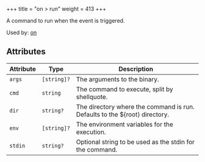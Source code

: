 +++
title = "on > run"
weight = 413
+++

A command to run when the event is triggered.

Used by: [on](../on#blocks)


## Attributes

| Attribute | Type | Description |
|-----------|------|-------------|
| `args` | `[string]?` | The arguments to the binary. |
| `cmd` | `string` | The command to execute, split by shellquote. |
| `dir` | `string?` | The directory where the command is run. Defaults to the ${root} directory. |
| `env` | `[string]?` | The environment variables for the execution. |
| `stdin` | `string?` | Optional string to be used as the stdin for the command. |
